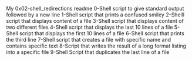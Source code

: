 My 0x02-shell_redirections readme
0-Shell script to give standard output followed by a new line
1-Shell script that prints a confused smiley
2-Shelll script that displays content of a file
3-Shell script that displays content of two different files
4-Shell script that displays the last 10 lines of a file
5-Shell script that displays the first 10 lines of a file
6-Shell script that prints the third line
7-Shell script that creates a file with specific name and contains specific text
8-Script that writes the result of a long format listing into a specific file
9-Shell Script that duplicates the last line of a file

